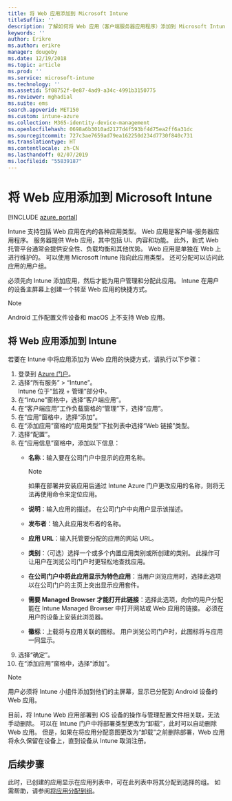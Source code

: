 ```yaml
---
title: 将 Web 应用添加到 Microsoft Intune
titleSuffix: ''
description: 了解如何将 Web 应用（客户端服务器应用程序）添加到 Microsoft Intune。
keywords: ''
author: Erikre
ms.author: erikre
manager: dougeby
ms.date: 12/19/2018
ms.topic: article
ms.prod: ''
ms.service: microsoft-intune
ms.technology: ''
ms.assetid: 5f08752f-0e87-4ad9-a34c-4991b3150775
ms.reviewer: mghadial
ms.suite: ems
search.appverid: MET150
ms.custom: intune-azure
ms.collection: M365-identity-device-management
ms.openlocfilehash: 0698a6b3010ad2177d4f593bf4d75ea2ff6a31dc
ms.sourcegitcommit: 727c3ae7659ad79ea162250d234d7730f840c731
ms.translationtype: HT
ms.contentlocale: zh-CN
ms.lasthandoff: 02/07/2019
ms.locfileid: "55839187"
---
```

# <a name="add-web-apps-to-microsoft-intune"></a>将 Web 应用添加到 Microsoft Intune

[!INCLUDE [azure_portal](./includes/azure_portal.md)]

Intune 支持包括 Web 应用在内的各种应用类型。 Web 应用是客户端-服务器应用程序。 服务器提供 Web 应用，其中包括 UI、内容和功能。 此外，新式 Web 托管平台通常会提供安全性、负载均衡和其他优势。 Web 应用是单独在 Web 上进行维护的。 可以使用 Microsoft Intune 指向此应用类型。 还可分配可以访问此应用的用户组。 

必须先向 Intune 添加应用，然后才能为用户管理和分配此应用。 Intune 在用户的设备主屏幕上创建一个转至 Web 应用的快捷方式。

> [!Note]
> Android 工作配置文件设备和 macOS 上不支持 Web 应用。

## <a name="add-a-web-app-to-intune"></a>将 Web 应用添加到 Intune
若要在 Intune 中将应用添加为 Web 应用的快捷方式，请执行以下步骤：

1. 登录到 [Azure 门户](https://portal.azure.com)。
2. 选择“所有服务” > “Intune”。  
    Intune 位于“监视 + 管理”部分中。
3. 在“Intune”窗格中，选择“客户端应用”。
4. 在“客户端应用”工作负载窗格的“管理”下，选择“应用”。
5. 在“应用”窗格中，选择“添加”。
6. 在“添加应用”窗格的“应用类型”下拉列表中选择“Web 链接”类型。
7. 选择“配置”。
8. 在“应用信息”窗格中，添加以下信息：
    - **名称**：输入要在公司门户中显示的应用名称。 
    
        > [!NOTE]
        > 如果在部署并安装应用后通过 Intune Azure 门户更改应用的名称，则将无法再使用命令来定位应用。
    
    - **说明**：输入应用的描述。 在公司门户中向用户显示该描述。
    - **发布者**：输入此应用发布者的名称。
    - **应用 URL**：输入托管要分配的应用的网站 URL。
    - **类别**：（可选）选择一个或多个内置应用类别或所创建的类别。 此操作可让用户在浏览公司门户时更轻松地查找应用。
    - **在公司门户中将此应用显示为特色应用**：当用户浏览应用时，选择此选项以在公司门户的主页上突出显示应用套件。
    - **需要 Managed Browser 才能打开此链接**：选择此选项，向你的用户分配能在 Intune Managed Browser 中打开网站或 Web 应用的链接。 必须在用户的设备上安装此浏览器。
    - **徽标**：上载将与应用关联的图标。 用户浏览公司门户时，此图标将与应用一同显示。
9. 选择“确定”。
10. 在“添加应用”窗格中，选择“添加”。

> [!Note]
> 用户必须将 Intune 小组件添加到他们的主屏幕，显示已分配到 Android 设备的 Web 应用。
>
> 目前，将 Intune Web 应用部署到 iOS 设备的操作与管理配置文件相关联，无法手动删除。 可以在 Intune 门户中将部署类型更改为“卸载”，此时可以自动删除 Web 应用。 但是，如果在将应用分配意图更改为“卸载”之前删除部署，Web 应用将永久保留在设备上，直到设备从 Intune 取消注册。

## <a name="next-steps"></a>后续步骤

此时，已创建的应用显示在应用列表中，可在此列表中将其分配到选择的组。 如需帮助，请参阅[将应用分配到组](apps-deploy.md)。 
